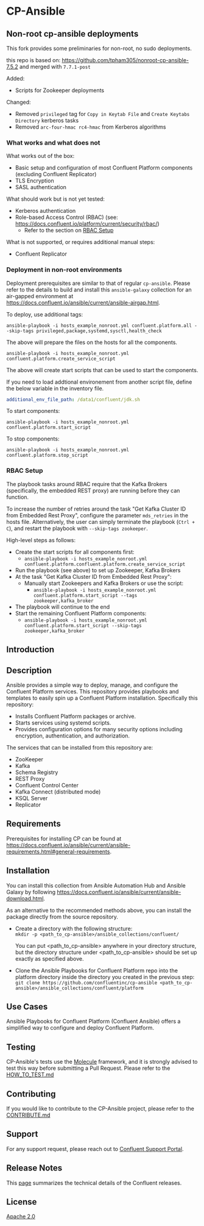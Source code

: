 # CP-Ansible

## Non-root cp-ansible deployments

This fork provides some preliminaries for non-root, no sudo deployments. 

this repo is based on: https://github.com/tpham305/nonroot-cp-ansible-7.5.2 and merged with `7.7.1-post`

Added:

* Scripts for Zookeeper deployments

Changed:
* Removed `privileged` tag for `Copy in Keytab File` and `Create Keytabs Directory` kerberos tasks
* Removed `arc-four-hmac rc4-hmac` from Kerberos algorithms

### What works and what does not
What works out of the box:

* Basic setup and configuration of most Confluent Platform components (excluding Confluent Replicator)
* TLS Encryption
* SASL authentication

What should work but is not yet tested:

* Kerberos authentication
* Role-based Access Control (RBAC) (see: https://docs.confluent.io/platform/current/security/rbac/)
    * Refer to the section on [RBAC Setup](#rbac-setup)

What is not supported, or requires additional manual steps:

* Confluent Replicator

### Deployment in non-root environments

Deployment prerequisites are similar to that of regular `cp-ansible`. Please refer to the details to build and install this `ansible-galaxy` collection for an air-gapped environment at https://docs.confluent.io/ansible/current/ansible-airgap.html.

To deploy, use additional tags:

```
ansible-playbook -i hosts_example_nonroot.yml confluent.platform.all --skip-tags privileged,package,systemd,sysctl,health_check
```

The above will prepare the files on the hosts for all the components.

```
ansible-playbook -i hosts_example_nonroot.yml confluent.platform.create_service_script
```

The above will create start scripts that can be used to start the components.

If you need to load addtional environement from another script file, define the below variable in the inventory file.
```yml
additional_env_file_path: /data1/confluent/jdk.sh
```

To start components:

```
ansible-playbook -i hosts_example_nonroot.yml confluent.platform.start_script
```

To stop components:

```
ansible-playbook -i hosts_example_nonroot.yml confluent.platform.stop_script
```

### RBAC Setup

The playbook tasks around RBAC require that the Kafka Brokers (specifically, the embedded REST proxy) are running before they can function.

To increase the number of retries around the task "Get Kafka Cluster ID from Embedded Rest Proxy", configure the parameter `mds_retries` in the hosts file.
Alternatively, the user can simply terminate the playbook (`Ctrl + C`), and restart the playbook with `--skip-tags zookeeper`.

High-level steps as follows:

* Create the start scripts for all components first:
    * `ansible-playbook -i hosts_example_nonroot.yml confluent.platform.confluent.platform.create_service_script`
* Run the playbook (see above) to set up Zookeeper, Kafka Brokers
* At the task "Get Kafka Cluster ID from Embedded Rest Proxy":
    * Manually start Zookeepers and Kafka Brokers or use the script:
        * `ansible-playbook -i hosts_example_nonroot.yml confluent.platform.start_script --tags zookeeper,kafka_broker`
* The playbook will continue to the end
* Start the remaining Confluent Platform components:
    * `ansible-playbook -i hosts_example_nonroot.yml confluent.platform.start_script --skip-tags zookeeper,kafka_broker`

## Introduction
## Description

Ansible provides a simple way to deploy, manage, and configure the Confluent Platform services. This repository provides playbooks and templates to easily spin up a Confluent Platform installation. Specifically this repository:

* Installs Confluent Platform packages or archive.
* Starts services using systemd scripts.
* Provides configuration options for many security options including encryption, authentication, and authorization.

The services that can be installed from this repository are:

* ZooKeeper
* Kafka
* Schema Registry
* REST Proxy
* Confluent Control Center
* Kafka Connect (distributed mode)
* KSQL Server
* Replicator

## Requirements

Prerequisites for installing CP can be found at https://docs.confluent.io/ansible/current/ansible-requirements.html#general-requirements.


## Installation

You can install this collection from Ansible Automation Hub and Ansible Galaxy by following https://docs.confluent.io/ansible/current/ansible-download.html.

As an alternative to the recommended methods above, you can install the package directly from the source repository.

* Create a directory with the following structure:<br>
```mkdir -p <path_to_cp-ansible>/ansible_collections/confluent/```

  You can put <path_to_cp-ansible> anywhere in your directory structure, but the directory structure under <path_to_cp-ansible> should be set up exactly as specified above.

* Clone the Ansible Playbooks for Confluent Platform repo into the platform directory inside the directory you created in the previous step:<br>
```git clone https://github.com/confluentinc/cp-ansible <path_to_cp-ansible>/ansible_collections/confluent/platform```


## Use Cases

Ansible Playbooks for Confluent Platform (Confluent Ansible) offers a simplified way to configure and deploy Confluent Platform.


## Testing

CP-Ansible's tests use the [Molecule](https://ansible.readthedocs.io/projects/molecule/) framework, and it is strongly advised to test this way before submitting a Pull Request. Please refer to the [HOW_TO_TEST.md](docs/HOW_TO_TEST.md)


## Contributing

If you would like to contribute to the CP-Ansible project, please refer to the [CONTRIBUTE.md](docs/CONTRIBUTING.md)

## Support

For any support request, please reach out to [Confluent Support Portal](https://support.confluent.io/).

## Release Notes

This [page](https://docs.confluent.io/ansible/current/ansible-release-notes.html) summarizes the technical details of the Confluent releases.

## License

[Apache 2.0](LICENSE.md)

